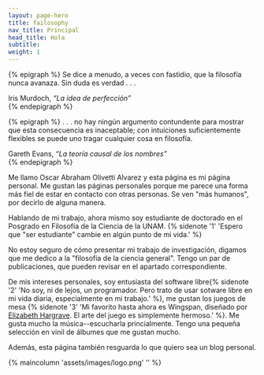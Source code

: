 ```yaml
---
layout: page-hero
title: failosophy
nav_title: Principal
head_title: Hola
subtitle:
weight: 1
---
```



{% epigraph %}
Se dice a menudo, a veces con fastidio, que la filosofía nunca avanaza. Sin duda es verdad . . .

<footer>Iris Murdoch, <cite>“La idea de perfección”</cite></footer>
{% endepigraph %}

{% epigraph %}
. . . no hay ningún argumento contundente para mostrar que esta consecuencia es inaceptable; con intuiciones suficientemente flexibles se puede uno tragar cualquier cosa en filosofía.

<footer>Gareth Evans, <cite>“La teoría causal de los nombres”</cite></footer>
{% endepigraph %}



Me llamo Oscar Abraham Olivetti Alvarez y esta página es mi página personal.
Me gustan las páginas personales porque me parece una forma más fiel de estar en contacto con otras personas.
Se ven "más humanos", por decirlo de alguna manera.

Hablando de mi trabajo, ahora mismo soy estudiante de doctorado en el Posgrado en Filosofía de la Ciencia de la UNAM. {% sidenote '1' 'Espero que "ser estudiante" cambie en algún punto de mi vida.' %}

No estoy seguro de cómo presentar mi trabajo de investigación, digamos que me dedico a la "filosofía de la ciencia general". Tengo un par de publicaciones, que pueden revisar en el apartado correspondiente. 

De mis intereses personales, soy entusiasta del software libre{% sidenote '2' 'No soy, ni de lejos, un programador. Pero trato de usar sotware libre en mi vida diaria, especialmente en mi trabajo.' %}, me gustan los juegos de mesa {% sidenote '3'  'Mi favorito hasta ahora es Wingspan, diseñado por [Elizabeth Hargrave](https://www.elizhargrave.com/games/wingspan). El arte del juego es simplemente hermoso.' %}. Me gusta mucho la música--escucharla princialmente. Tengo una pequeña selección en vinil de álbumes que me gustan mucho.

Además, esta página también resguarda lo que quiero sea un blog personal.

{% maincolumn 'assets/images/logo.png' '' %}
